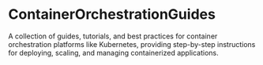 # ContainerOrchestrationGuides
A collection of guides, tutorials, and best practices for container orchestration platforms like Kubernetes, providing step-by-step instructions for deploying, scaling, and managing containerized applications.
